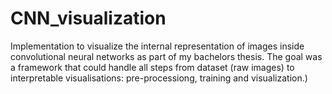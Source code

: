 # CNN_visualization
Implementation to visualize the internal representation of images inside convolutional neural networks as part of my bachelors thesis. The goal was a framework that could handle all steps from dataset (raw images) to interpretable visualisations: pre-processiong, training and visualization.)
